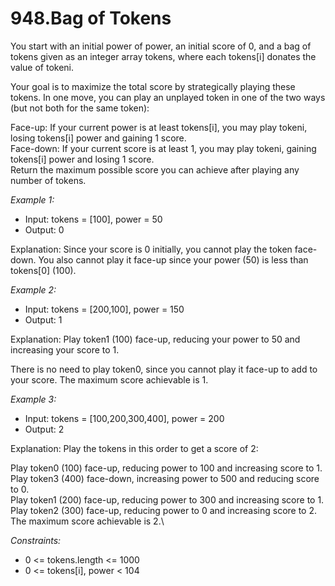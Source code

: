 # 948.Bag of Tokens

You start with an initial power of power, an initial score of 0, and a bag of tokens given as an integer array tokens, where each tokens[i] donates the value of tokeni.

Your goal is to maximize the total score by strategically playing these tokens. In one move, you can play an unplayed token in one of the two ways (but not both for the same token):

Face-up: If your current power is at least tokens[i], you may play tokeni, losing tokens[i] power and gaining 1 score.\
Face-down: If your current score is at least 1, you may play tokeni, gaining tokens[i] power and losing 1 score.\
Return the maximum possible score you can achieve after playing any number of tokens.

 

*Example 1:*

- Input: tokens = [100], power = 50
- Output: 0

Explanation: Since your score is 0 initially, you cannot play the token face-down. You also cannot play it face-up since your power (50) is less than tokens[0] (100).

*Example 2:*

- Input: tokens = [200,100], power = 150
- Output: 1

Explanation: Play token1 (100) face-up, reducing your power to 50 and increasing your score to 1.

There is no need to play token0, since you cannot play it face-up to add to your score. The maximum score achievable is 1.

*Example 3:*

- Input: tokens = [100,200,300,400], power = 200
- Output: 2

Explanation: Play the tokens in this order to get a score of 2:

Play token0 (100) face-up, reducing power to 100 and increasing score to 1.\
Play token3 (400) face-down, increasing power to 500 and reducing score to 0.\
Play token1 (200) face-up, reducing power to 300 and increasing score to 1.\
Play token2 (300) face-up, reducing power to 0 and increasing score to 2.\
The maximum score achievable is 2.\

 

*Constraints:*

- 0 <= tokens.length <= 1000
- 0 <= tokens[i], power < 104
